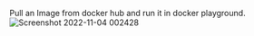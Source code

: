 Pull an Image from docker hub and run it in docker playground.
![Screenshot 2022-11-04 002428](https://user-images.githubusercontent.com/114069217/199989277-c77b62bf-3799-44fd-9212-d72b41b6b0b8.png)
